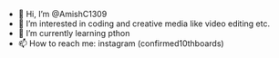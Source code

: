 - 👋 Hi, I’m @AmishC1309
- 👀 I’m interested in coding and creative media like video editing etc.
- 🌱 I’m currently learning pthon
- 📫 How to reach me: instagram (confirmed10thboards)

<!---
AmishC1309/AmishC1309 is a ✨ special ✨ repository because its `README.md` (this file) appears on your GitHub profile.
You can click the Preview link to take a look at your changes.
--->
